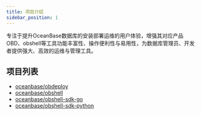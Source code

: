 ```yaml
---
title: 项目介绍
sidebar_position: 1
---
```


专注于提升OceanBase数据库的安装部署运维的用户体验，增强其对应产品OBD、obshell等工具功能丰富性、操作便利性与易用性，为数据库管理员、开发者提供强大、高效的运维与管理工具。


## 项目列表

- [oceanbase/obdeploy](https://github.com/oceanbase/obdeploy)
- [oceanbase/obshell](https://github.com/oceanbase/obshell)
- [oceanbase/obshell-sdk-go](https://github.com/oceanbase/obshell-sdk-go)
- [oceanbase/obshell-sdk-python](https://github.com/oceanbase/obshell-sdk-python)